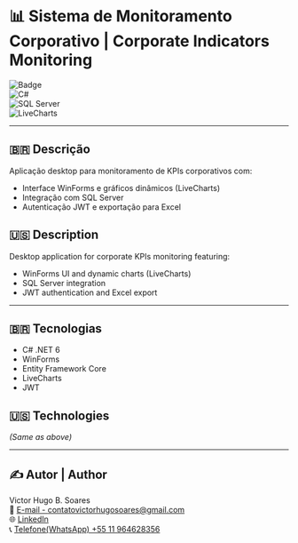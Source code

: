 # 📊 Sistema de Monitoramento Corporativo | Corporate Indicators Monitoring  

![Badge](https://img.shields.io/badge/STATUS-EM%20DESENVOLVIMENTO-orange)  
![C#](https://img.shields.io/badge/C%23-239120?style=for-the-badge&logo=c-sharp&logoColor=white)  
![SQL Server](https://img.shields.io/badge/SQL_Server-CC2927?style=for-the-badge&logo=microsoft-sql-server&logoColor=white)  
![LiveCharts](https://img.shields.io/badge/LiveCharts-00BCD4?style=for-the-badge)  

---

## 🇧🇷 **Descrição**  
Aplicação desktop para monitoramento de KPIs corporativos com:  
- Interface WinForms e gráficos dinâmicos (LiveCharts)  
- Integração com SQL Server  
- Autenticação JWT e exportação para Excel  

## 🇺🇸 **Description**  
Desktop application for corporate KPIs monitoring featuring:  
- WinForms UI and dynamic charts (LiveCharts)  
- SQL Server integration  
- JWT authentication and Excel export  

---

## 🇧🇷 **Tecnologias**  
- C# .NET 6  
- WinForms  
- Entity Framework Core  
- LiveCharts  
- JWT  

## 🇺🇸 **Technologies**  
*(Same as above)*  

---

## ✍️ Autor | Author  
Victor Hugo B. Soares  
📧 [E-mail - contatovictorhugosoares@gmail.com](contatovictorhugosoares@gmail.com)  
🌐 [LinkedIn](https://linkedin.com/in/ovitelas)  
📞 [Telefone(WhatsApp) +55 11 964628356](https://wa.me/+5511964628356)  
